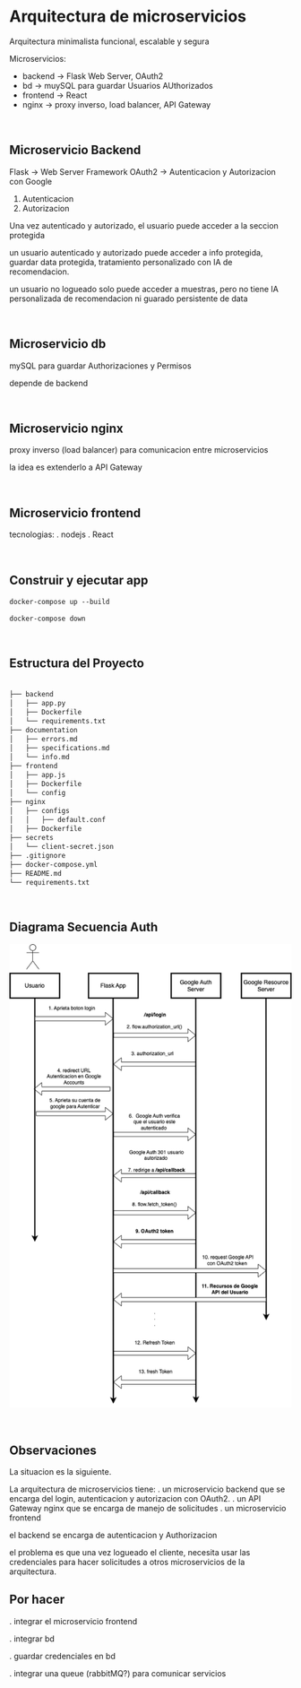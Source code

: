 # Arquitectura de microservicios 

Arquitectura minimalista funcional, escalable y segura

Microservicios:

* backend -> Flask Web Server, OAuth2
* bd -> muySQL para guardar Usuarios AUthorizados
* frontend -> React
* nginx -> proxy inverso, load balancer, API Gateway


</br>


## Microservicio Backend

Flask -> Web Server Framework
OAuth2 -> Autenticacion y Autorizacion con Google

1. Autenticacion
2. Autorizacion

Una vez autenticado y autorizado, el usuario puede acceder a la seccion protegida

un usuario autenticado y autorizado puede acceder a info protegida, guardar data protegida, tratamiento personalizado con IA de recomendacion.

un usuario no logueado solo puede acceder a muestras, pero no tiene IA personalizada de recomendacion ni guarado persistente de data


</br>


## Microservicio db

mySQL para guardar Authorizaciones y Permisos

depende de backend


</br>

## Microservicio nginx 

proxy inverso (load balancer) para comunicacion entre microservicios

la idea es extenderlo a API Gateway


</br>

## Microservicio frontend

tecnologias:
    . nodejs 
    . React


</br>


## Construir y ejecutar app

```
docker-compose up --build
```

```
docker-compose down
```

</br>


## Estructura del Proyecto

```

├── backend
│   ├── app.py
│   ├── Dockerfile
│   └── requirements.txt
├── documentation
│   ├── errors.md
│   ├── specifications.md
│   └── info.md
├── frontend
│   ├── app.js
│   ├── Dockerfile
│   └── config
├── nginx
│   ├── configs
│   │   ├── default.conf
│   ├── Dockerfile
├── secrets
│   └── client-secret.json
├── .gitignore
├── docker-compose.yml
├── README.md
└── requirements.txt

```

</br>

## Diagrama Secuencia Auth

![Diag Seq](diag-seq-auth.png)

</br>

## Observaciones 

La situacion es la siguiente.

La arquitectura de microservicios tiene:
    . un microservicio backend que se encarga del login, autenticacion y autorizacion con OAuth2.
    . un API Gateway nginx que se encarga de manejo de solicitudes
    . un microservicio frontend 


el backend se encarga de autenticacion y Authorizacion 

el problema es que una vez logueado el cliente, necesita usar las credenciales para hacer solicitudes a otros microservicios de la arquitectura.


## Por hacer

. integrar el microservicio frontend

. integrar bd

. guardar credenciales en bd

. integrar una queue (rabbitMQ?) para comunicar servicios

